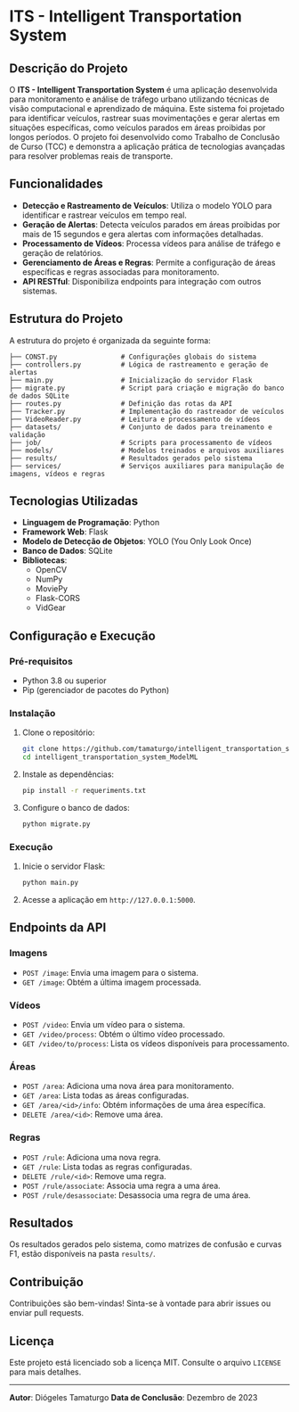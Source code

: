 # ITS - Intelligent Transportation System

## Descrição do Projeto

O **ITS - Intelligent Transportation System** é uma aplicação desenvolvida para monitoramento e análise de tráfego urbano utilizando técnicas de visão computacional e aprendizado de máquina. Este sistema foi projetado para identificar veículos, rastrear suas movimentações e gerar alertas em situações específicas, como veículos parados em áreas proibidas por longos períodos. O projeto foi desenvolvido como Trabalho de Conclusão de Curso (TCC) e demonstra a aplicação prática de tecnologias avançadas para resolver problemas reais de transporte.

## Funcionalidades

- **Detecção e Rastreamento de Veículos**: Utiliza o modelo YOLO para identificar e rastrear veículos em tempo real.
- **Geração de Alertas**: Detecta veículos parados em áreas proibidas por mais de 15 segundos e gera alertas com informações detalhadas.
- **Processamento de Vídeos**: Processa vídeos para análise de tráfego e geração de relatórios.
- **Gerenciamento de Áreas e Regras**: Permite a configuração de áreas específicas e regras associadas para monitoramento.
- **API RESTful**: Disponibiliza endpoints para integração com outros sistemas.

## Estrutura do Projeto

A estrutura do projeto é organizada da seguinte forma:

```
├── CONST.py                # Configurações globais do sistema
├── controllers.py          # Lógica de rastreamento e geração de alertas
├── main.py                 # Inicialização do servidor Flask
├── migrate.py              # Script para criação e migração do banco de dados SQLite
├── routes.py               # Definição das rotas da API
├── Tracker.py              # Implementação do rastreador de veículos
├── VideoReader.py          # Leitura e processamento de vídeos
├── datasets/               # Conjunto de dados para treinamento e validação
├── job/                    # Scripts para processamento de vídeos
├── models/                 # Modelos treinados e arquivos auxiliares
├── results/                # Resultados gerados pelo sistema
├── services/               # Serviços auxiliares para manipulação de imagens, vídeos e regras
```

## Tecnologias Utilizadas

- **Linguagem de Programação**: Python
- **Framework Web**: Flask
- **Modelo de Detecção de Objetos**: YOLO (You Only Look Once)
- **Banco de Dados**: SQLite
- **Bibliotecas**:
  - OpenCV
  - NumPy
  - MoviePy
  - Flask-CORS
  - VidGear

## Configuração e Execução

### Pré-requisitos

- Python 3.8 ou superior
- Pip (gerenciador de pacotes do Python)

### Instalação

1. Clone o repositório:
   ```bash
   git clone https://github.com/tamaturgo/intelligent_transportation_system_ModelML.git
   cd intelligent_transportation_system_ModelML
   ```

2. Instale as dependências:
   ```bash
   pip install -r requeriments.txt
   ```

3. Configure o banco de dados:
   ```bash
   python migrate.py
   ```

### Execução

1. Inicie o servidor Flask:
   ```bash
   python main.py
   ```

2. Acesse a aplicação em `http://127.0.0.1:5000`.

## Endpoints da API

### Imagens
- `POST /image`: Envia uma imagem para o sistema.
- `GET /image`: Obtém a última imagem processada.

### Vídeos
- `POST /video`: Envia um vídeo para o sistema.
- `GET /video/process`: Obtém o último vídeo processado.
- `GET /video/to/process`: Lista os vídeos disponíveis para processamento.

### Áreas
- `POST /area`: Adiciona uma nova área para monitoramento.
- `GET /area`: Lista todas as áreas configuradas.
- `GET /area/<id>/info`: Obtém informações de uma área específica.
- `DELETE /area/<id>`: Remove uma área.

### Regras
- `POST /rule`: Adiciona uma nova regra.
- `GET /rule`: Lista todas as regras configuradas.
- `DELETE /rule/<id>`: Remove uma regra.
- `POST /rule/associate`: Associa uma regra a uma área.
- `POST /rule/desassociate`: Desassocia uma regra de uma área.

## Resultados

Os resultados gerados pelo sistema, como matrizes de confusão e curvas F1, estão disponíveis na pasta `results/`.

## Contribuição

Contribuições são bem-vindas! Sinta-se à vontade para abrir issues ou enviar pull requests.

## Licença

Este projeto está licenciado sob a licença MIT. Consulte o arquivo `LICENSE` para mais detalhes.

---

**Autor**: Diógeles Tamaturgo
**Data de Conclusão**: Dezembro de 2023